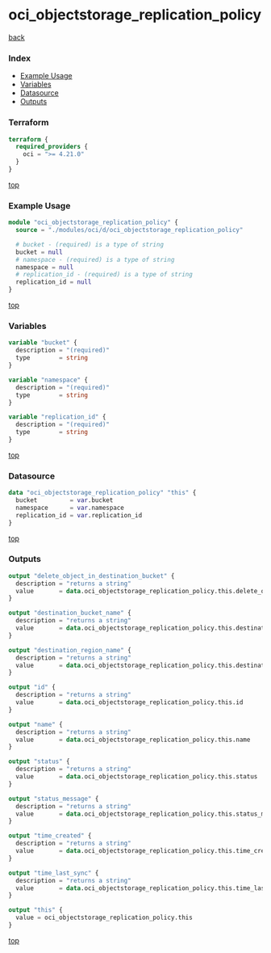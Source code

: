 # oci_objectstorage_replication_policy

[back](../oci.md)

### Index

- [Example Usage](#example-usage)
- [Variables](#variables)
- [Datasource](#datasource)
- [Outputs](#outputs)

### Terraform

```terraform
terraform {
  required_providers {
    oci = ">= 4.21.0"
  }
}
```

[top](#index)

### Example Usage

```terraform
module "oci_objectstorage_replication_policy" {
  source = "./modules/oci/d/oci_objectstorage_replication_policy"

  # bucket - (required) is a type of string
  bucket = null
  # namespace - (required) is a type of string
  namespace = null
  # replication_id - (required) is a type of string
  replication_id = null
}
```

[top](#index)

### Variables

```terraform
variable "bucket" {
  description = "(required)"
  type        = string
}

variable "namespace" {
  description = "(required)"
  type        = string
}

variable "replication_id" {
  description = "(required)"
  type        = string
}
```

[top](#index)

### Datasource

```terraform
data "oci_objectstorage_replication_policy" "this" {
  bucket         = var.bucket
  namespace      = var.namespace
  replication_id = var.replication_id
}
```

[top](#index)

### Outputs

```terraform
output "delete_object_in_destination_bucket" {
  description = "returns a string"
  value       = data.oci_objectstorage_replication_policy.this.delete_object_in_destination_bucket
}

output "destination_bucket_name" {
  description = "returns a string"
  value       = data.oci_objectstorage_replication_policy.this.destination_bucket_name
}

output "destination_region_name" {
  description = "returns a string"
  value       = data.oci_objectstorage_replication_policy.this.destination_region_name
}

output "id" {
  description = "returns a string"
  value       = data.oci_objectstorage_replication_policy.this.id
}

output "name" {
  description = "returns a string"
  value       = data.oci_objectstorage_replication_policy.this.name
}

output "status" {
  description = "returns a string"
  value       = data.oci_objectstorage_replication_policy.this.status
}

output "status_message" {
  description = "returns a string"
  value       = data.oci_objectstorage_replication_policy.this.status_message
}

output "time_created" {
  description = "returns a string"
  value       = data.oci_objectstorage_replication_policy.this.time_created
}

output "time_last_sync" {
  description = "returns a string"
  value       = data.oci_objectstorage_replication_policy.this.time_last_sync
}

output "this" {
  value = oci_objectstorage_replication_policy.this
}
```

[top](#index)